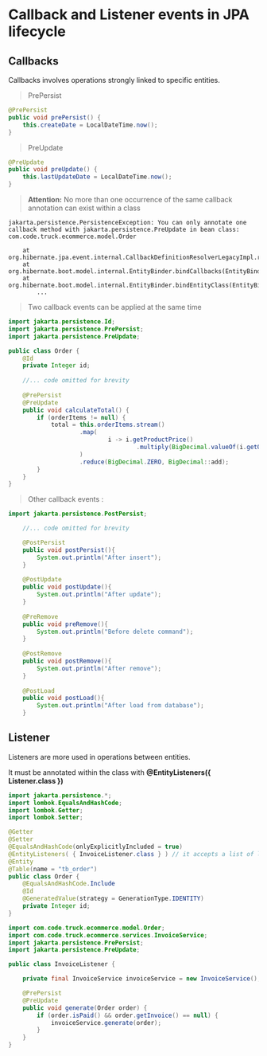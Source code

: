 # Callback and Listener events in JPA lifecycle

## Callbacks

Callbacks involves operations strongly linked to specific entities.

> PrePersist

```java
@PrePersist
public void prePersist() {
    this.createDate = LocalDateTime.now();
}
```

> PreUpdate

```java
@PreUpdate
public void preUpdate() {
    this.lastUpdateDate = LocalDateTime.now();
}
```
> **Attention:** No more than one occurrence of the same callback annotation can exist within a class

```shell
jakarta.persistence.PersistenceException: You can only annotate one callback method with jakarta.persistence.PreUpdate in bean class: com.code.truck.ecommerce.model.Order

	at org.hibernate.jpa.event.internal.CallbackDefinitionResolverLegacyImpl.resolveEntityCallbacks(CallbackDefinitionResolverLegacyImpl.java:85)
	at org.hibernate.boot.model.internal.EntityBinder.bindCallbacks(EntityBinder.java:1111)
	at org.hibernate.boot.model.internal.EntityBinder.bindEntityClass(EntityBinder.java:247)
        ...
```

> Two callback events can be applied at the same time

```java
import jakarta.persistence.Id;
import jakarta.persistence.PrePersist;
import jakarta.persistence.PreUpdate;

public class Order {
    @Id
    private Integer id;
    
    //... code omitted for brevity
    
    @PrePersist
    @PreUpdate
    public void calculateTotal() {
        if (orderItems != null) {
            total = this.orderItems.stream()
                    .map(
                            i -> i.getProductPrice()
                                    .multiply(BigDecimal.valueOf(i.getQuantity()))
                    )
                    .reduce(BigDecimal.ZERO, BigDecimal::add);
        }
    }
}
```

> Other callback events :

```java
import jakarta.persistence.PostPersist;

    //... code omitted for brevity

    @PostPersist
    public void postPersist(){
        System.out.println("After insert");
    }
    
    @PostUpdate
    public void postUpdate(){
        System.out.println("After update");
    }
    
    @PreRemove
    public void preRemove(){
        System.out.println("Before delete command");
    }
    
    @PostRemove
    public void postRemove(){
        System.out.println("After remove");
    }
    
    @PostLoad
    public void postLoad(){
        System.out.println("After load from database");
    }
```

## Listener

Listeners are more used in operations between entities.

It must be annotated within the class with **@EntityListeners({ Listener.class })**

```java
import jakarta.persistence.*;
import lombok.EqualsAndHashCode;
import lombok.Getter;
import lombok.Setter;

@Getter
@Setter
@EqualsAndHashCode(onlyExplicitlyIncluded = true)
@EntityListeners( { InvoiceListener.class } ) // it accepts a list of listeners
@Entity
@Table(name = "tb_order")
public class Order {
    @EqualsAndHashCode.Include
    @Id
    @GeneratedValue(strategy = GenerationType.IDENTITY)
    private Integer id;
}
```

```java
import com.code.truck.ecommerce.model.Order;
import com.code.truck.ecommerce.services.InvoiceService;
import jakarta.persistence.PrePersist;
import jakarta.persistence.PreUpdate;

public class InvoiceListener {

    private final InvoiceService invoiceService = new InvoiceService();

    @PrePersist
    @PreUpdate
    public void generate(Order order) {
        if (order.isPaid() && order.getInvoice() == null) {
            invoiceService.generate(order);
        }
    }
}
```